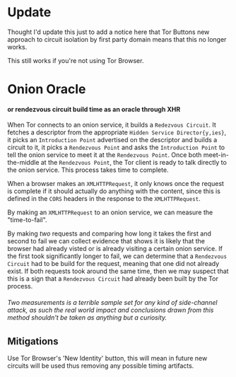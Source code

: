 # Update
Thought I'd update this just to add a notice here that Tor Buttons new approach to circuit isolation by first party domain means that this no longer works.

This still works if you're not using Tor Browser.

# Onion Oracle
#### or rendezvous circuit build time as an oracle through XHR

When Tor connects to an onion service, it builds a `Redezvous Circuit`. It fetches a descriptor from the appropriate `Hidden Service Director{y,ies}`, it picks an `Introduction Point` advertised on the descriptor and builds a circuit to it, it picks a `Rendezvous Point` and asks the `Introduction Point` to tell the onion service to meet it at the `Rendezvous Point`. Once both meet-in-the-middle at the `Rendezvous Point`, the Tor client is ready to talk directly to the onion service. This process takes time to complete.

When a browser makes an `XMLHTTPRequest`, it only knows once the request is complete if it should actually do anything with the content, since this is defined in the `CORS` headers in the response to the `XMLHTTPRequest`.

By making an `XMLHTTPRequest` to an onion service, we can measure the "time-to-fail".

By making *two* requests and comparing how long it takes the first and second to fail we can collect evidence that shows it is likely that the browser had already visted or is already visiting a certain onion service. If the first took significantly longer to fail, we can determine that a `Rendezvous Circuit` had to be build for the request, meaning that one did not already exist. If both requests took around the same time, then we may suspect that this is a sign that a `Rendezvous Circuit` had already been built by the Tor process.

###### Two measurements is a terrible sample set for any kind of side-channel attack, as such the real world impact and conclusions drawn from this method shouldn't be taken as anything but a curiosity.

## Mitigations
Use Tor Browser's 'New Identity' button, this will mean in future new circuits will be used thus removing any possible timing artifacts.
